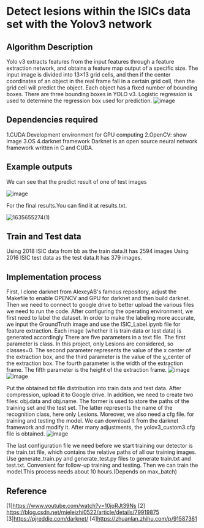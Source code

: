 
# Detect lesions within the ISICs data set with the Yolov3 network


## Algorithm Description


Yolo v3 extracts features from the input features through a feature extraction network, and obtains a feature map output of a specific size. The input image is divided into 13×13 grid cells, and then if the center coordinates of an object in the real frame fall in a certain grid cell, then the grid cell will predict the object. Each object has a fixed number of bounding boxes. There are three bounding boxes in YOLO v3. Logistic regression is used to determine the regression box used for prediction.
![image](https://user-images.githubusercontent.com/69140217/139566820-d3d4a1dc-9872-477f-a44f-95b1253d7b7d.png)

## Dependencies required
1.CUDA:Development environment for GPU computing
2.OpenCV: show image
3.OS
4.darknet framework
Darknet is an open source neural network framework written in C and CUDA.

## Example outputs
We can see that the predict result of one of test images

![image](https://user-images.githubusercontent.com/69140217/139567868-e4339825-834f-4d1d-8750-6a923e183885.png)

For the final results.You can find it at results.txt.

![1635655274(1)](https://user-images.githubusercontent.com/69140217/139568055-7659986c-575b-4b33-8712-c5809fb82342.jpg)

## Train and Test data
Using 2018 ISIC  data from bb as the train data.It has 2594 images
Using 2016 ISIC test data as the test data.It has 379 images.

## Implementation process

First, I clone darknet from AlexeyAB's famous repository, adjust the Makefile to enable OPENCV and GPU for darknet and then build darknet.
Then we need to connect to google drive to better upload the various files we need to run the code.
After configuring the operating environment, we first need to label the dataset. In order to make the labeling more accurate, we input the GroundTruth image and use the ISIC_Label.ipynb file for feature extraction. Each image (whether it is train data or test data) is generated accordingly There are five parameters in a text file. The first parameter is class. In this project, only Lesions are considered, so classes=0. The second parameter represents the value of the x center of the extraction box, and the third parameter is the value of the y_center of the extraction box. The fourth parameter is the width of the extraction frame. The fifth parameter is the height of the extraction frame.
![image](https://user-images.githubusercontent.com/69140217/139571390-2f0a59f3-6b16-4b98-95fb-ed155997d04d.png)
![image](https://user-images.githubusercontent.com/69140217/139571400-d11a69e3-bb13-4c01-ae46-a99b49ef85b0.png)


Put the obtained txt file distribution into train data and test data. After compression, upload it to Google drive.
In addition, we need to create two files: obj.data and obj.name. The former is used to store the paths of the training set and the test set. The latter represents the name of the recognition class, here only Lesions.
Moreover, we also need a cfg file. for training and testing the model. We can download it from the darknet framework and modify it.
After many adjustments, the yolov3_custom3.cfg file is obtained.
![image](https://user-images.githubusercontent.com/69140217/139571487-5c9b6bd5-bf74-4235-8fd8-55ef9dfc52ae.png)


The last configuration file we need before we start training our detector is the train.txt file, which contains the relative paths of all our training images.
Use generate_train.py and generate_test.py files to generate train.txt and test.txt. Convenient for follow-up training and testing.
Then we can train the model.This process needs about 10 hours.(Depends on max_batch)

## Reference
[1]https://www.youtube.com/watch?v=10joRJt39Ns
[2] https://blog.csdn.net/mieleizhi0522/article/details/79919875
[3]https://pjreddie.com/darknet/
[4]https://zhuanlan.zhihu.com/p/91587361
